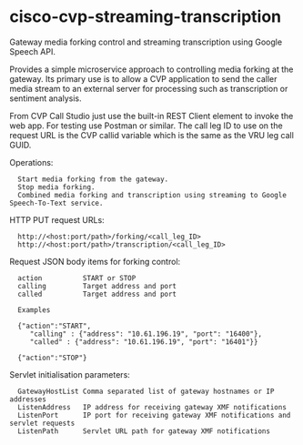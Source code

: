 # cisco-cvp-streaming-transcription

Gateway media forking control and streaming transcription using Google Speech API.

Provides a simple microservice approach to controlling media forking at the gateway.
Its primary use is to allow a CVP application to send the caller media stream to an
external server for processing such as transcription or sentiment analysis.

From CVP Call Studio just use the built-in REST Client element to invoke the web app.
For testing use Postman or similar.
The call leg ID to use on the request URL is the CVP callid variable which is the same as
the VRU leg call GUID.

Operations:

      Start media forking from the gateway.
      Stop media forking.
      Combined media forking and transcription using streaming to Google Speech-To-Text service.

HTTP PUT request URLs:

      http://<host:port/path>/forking/<call_leg_ID>
      http://<host:port/path>/transcription/<call_leg_ID>

Request JSON body items for forking control:

      action          START or STOP
      calling         Target address and port
      called          Target address and port
      
      Examples
      
      {"action":"START",
	     "calling" : {"address": "10.61.196.19", "port": "16400"},
	     "called" : {"address": "10.61.196.19", "port": "16401"}}
       
      {"action":"STOP"}
      
Servlet initialisation parameters:

      GatewayHostList Comma separated list of gateway hostnames or IP addresses
      ListenAddress   IP address for receiving gateway XMF notifications
      ListenPort      IP port for receiving gateway XMF notifications and servlet requests
      ListenPath      Servlet URL path for gateway XMF notifications

